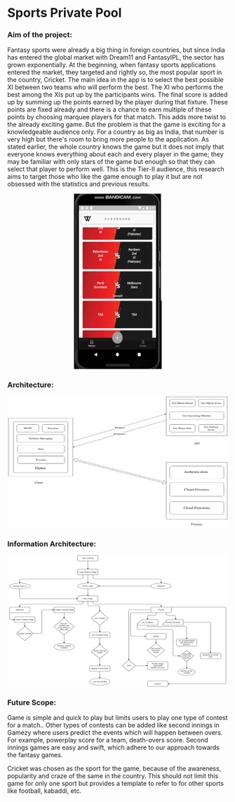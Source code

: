 # Sports Private Pool

### Aim of the project:

Fantasy sports were already a big thing in foreign countries, but since India has entered the global market with Dream11 and FantasyIPL, the sector has grown exponentially. At the beginning, when fantasy sports applications entered the market, they targeted and rightly so, the most popular sport in the country, Cricket. The main idea in the app is to select the best possible XI between two teams who will perform the best. The XI who performs the best among the XIs put up by the participants wins. The final score is added up by summing up the points earned by the player during that fixture. These points are fixed already and there is a chance to earn multiple of these points by choosing marquee players for that match. This adds more twist to the already exciting game. But the problem is that the game is exciting for a knowledgeable audience only. For a country as big as India, that number is very high but there's room to bring more people to the application. As stated earlier, the whole country knows the game but it does not imply that everyone knows everything about each and every player in the game; they may be familiar with only stars of the game but enough so that they can select that player to perform well. This is the Tier-II audience, this research aims to target those who like the game enough to play it but are not obsessed with the statistics and previous results.



<p align="center"><img src="./images/docs/envision.gif" width="200" height="400"></p>

### Architecture:

<p align="center"><img src="./images/docs/sysArch.jpg" width="500" height="300"></p>

### Information Architecture:

<p align="center"><img src="./images/docs/InformationArch.jpg" width="500" height="300"></p>

### Future Scope:

Game is simple and quick to play but limits users to play one type of contest for a match.. Other types of contests can be added like second innings in Gamezy where users predict the events which will happen between overs. For example, powerplay score for a team, death-overs score. Second innings games are easy and swift, which adhere to our approach towards the fantasy games.

Cricket was chosen as the sport for the game, because of the awareness, popularity and craze of the same in the country. This should not limit this game for only one sport but provides a template to refer to for other sports like football, kabaddi, etc.
